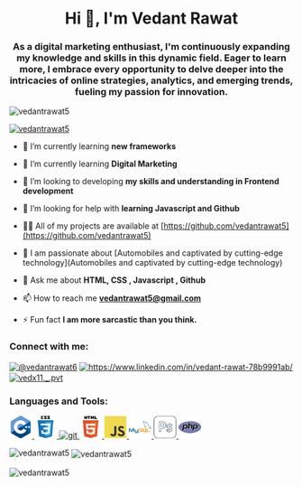 <h1 align="center">Hi 👋, I'm Vedant Rawat</h1>
<h3 align="center">As a digital marketing enthusiast, I'm continuously expanding my knowledge and skills in this dynamic field. Eager to learn more, I embrace every opportunity to delve deeper into the intricacies of online strategies, analytics, and emerging trends, fueling my passion for innovation.</h3>

<p align="left"> <img src="https://komarev.com/ghpvc/?username=vedantrawat5&label=Profile%20views&color=0e75b6&style=flat" alt="vedantrawat5" /> </p>

<p align="left"> <a href="https://github.com/ryo-ma/github-profile-trophy"><img src="https://github-profile-trophy.vercel.app/?username=vedantrawat5" alt="vedantrawat5" /></a> </p>

- 🔭 I’m currently learning **new frameworks**

- 🌱 I’m currently learning **Digital Marketing**

- 👯 I’m looking to developing **my skills and understanding in Frontend development**

- 🤔 I’m looking for help with **learning Javascript and Github**

- 👨‍💻 All of my projects are available at [https://github.com/vedantrawat5](https://github.com/vedantrawat5)

- 💭 I am passionate about [Automobiles and captivated by cutting-edge technology](Automobiles and captivated by cutting-edge technology)

- 💬 Ask me about **HTML, CSS , Javascript , Github**

- 📫 How to reach me **vedantrawat5@gmail.com**

- ⚡ Fun fact **I am more sarcastic than you think.**

<h3 align="left">Connect with me:</h3>
<p align="left">
<a href="https://twitter.com/@vedantrawat6" target="blank"><img align="center" src="https://raw.githubusercontent.com/rahuldkjain/github-profile-readme-generator/master/src/images/icons/Social/twitter.svg" alt="@vedantrawat6" height="30" width="40" /></a>
<a href="https://linkedin.com/in/https://www.linkedin.com/in/vedant-rawat-78b9991ab/" target="blank"><img align="center" src="https://raw.githubusercontent.com/rahuldkjain/github-profile-readme-generator/master/src/images/icons/Social/linked-in-alt.svg" alt="https://www.linkedin.com/in/vedant-rawat-78b9991ab/" height="30" width="40" /></a>
<a href="https://instagram.com/vedx11._.pvt" target="blank"><img align="center" src="https://raw.githubusercontent.com/rahuldkjain/github-profile-readme-generator/master/src/images/icons/Social/instagram.svg" alt="vedx11._.pvt" height="30" width="40" /></a>
</p>

<h3 align="left">Languages and Tools:</h3>
<p align="left"> <a href="https://www.w3schools.com/cpp/" target="_blank" rel="noreferrer"> <img src="https://raw.githubusercontent.com/devicons/devicon/master/icons/cplusplus/cplusplus-original.svg" alt="cplusplus" width="40" height="40"/> </a> <a href="https://www.w3schools.com/css/" target="_blank" rel="noreferrer"> <img src="https://raw.githubusercontent.com/devicons/devicon/master/icons/css3/css3-original-wordmark.svg" alt="css3" width="40" height="40"/> </a> <a href="https://git-scm.com/" target="_blank" rel="noreferrer"> <img src="https://www.vectorlogo.zone/logos/git-scm/git-scm-icon.svg" alt="git" width="40" height="40"/> </a> <a href="https://www.w3.org/html/" target="_blank" rel="noreferrer"> <img src="https://raw.githubusercontent.com/devicons/devicon/master/icons/html5/html5-original-wordmark.svg" alt="html5" width="40" height="40"/> </a> <a href="https://developer.mozilla.org/en-US/docs/Web/JavaScript" target="_blank" rel="noreferrer"> <img src="https://raw.githubusercontent.com/devicons/devicon/master/icons/javascript/javascript-original.svg" alt="javascript" width="40" height="40"/> </a> <a href="https://www.mysql.com/" target="_blank" rel="noreferrer"> <img src="https://raw.githubusercontent.com/devicons/devicon/master/icons/mysql/mysql-original-wordmark.svg" alt="mysql" width="40" height="40"/> </a> <a href="https://www.photoshop.com/en" target="_blank" rel="noreferrer"> <img src="https://raw.githubusercontent.com/devicons/devicon/master/icons/photoshop/photoshop-line.svg" alt="photoshop" width="40" height="40"/> </a> <a href="https://www.php.net" target="_blank" rel="noreferrer"> <img src="https://raw.githubusercontent.com/devicons/devicon/master/icons/php/php-original.svg" alt="php" width="40" height="40"/> </a> </p>

<p><img align="left" src="https://github-readme-stats.vercel.app/api/top-langs?username=vedantrawat5&show_icons=true&locale=en&layout=compact" alt="vedantrawat5" /></p>

<p>&nbsp;<img align="center" src="https://github-readme-stats.vercel.app/api?username=vedantrawat5&show_icons=true&locale=en" alt="vedantrawat5" /></p>

<p><img align="center" src="https://github-readme-streak-stats.herokuapp.com/?user=vedantrawat5&" alt="vedantrawat5" /></p>
